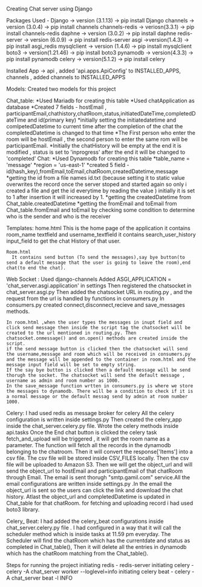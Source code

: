 Creating Chat server using Django

Packages Used - 
  Django         -> version (3.1.13)   -> pip install Django
  channels       -> version (3.0.4)    -> pip install channels
  channels-redis -> veriosn(3.3.1)     -> pip install channels-redis
  daphne         -> version (3.0.2)    -> pip install daphne
  redis-server   -> version (6.0.9)    -> pip install redis-server
  asgi           ->version(1.4.3)      -> pip install asgi_redis
  mysqlclient    -> version (1.4.6)    -> pip install mysqlclient
  boto3          -> version(1.21.46)   -> pip install boto3
  pynamodb       -> version(4.3.3)     -> pip install pynamodb
  celery         -> version(5.1.2)     -> pip install celery

Installed App -> api  , added 'api.apps.ApiConfig' to INSTALLED_APPS,
                         channels , added channels to INSTALLED_APPS

Models:
   Created two models for this project
  
  Chat_table:
    *Used Mariadb for creating this table 
    *Used chatApplication as database 
    *Created 7 fields - hostEmail , participantEmail,chathistory,chatRoom,status,initiatedDateTime,completedDateTime and id(primary key)
    *initially setting the initiatedatetime and comlpetedDatetime to current time after the completion of the chat the completedDatetime is changed to that time
    *The First person who enter the room will be hostEmail , the second person to enter the same rom will be participantEmail.
    *Initially the chatHistory will be empty at the end it is modified , status is set to 'inprogress' after the end it will be changed to 'completed'
  Chat:
    *Used Dynamodb for creating this table
    *table_name = 'message'
    *region = 'us-east-1'
    *created 5 field - id(hash_key),fromEmail,toEmail,chatRoom,createdDatetime,message
    *getting the id from a file names id.txt (because setting it to static value overwrites the record once the server stoped and started again so only i created a file and get the id everytime by reading the value ) initially it is set to 1 after insertion it will increased by 1.
    *getting the createdDatetime from Chat_table.createdDatetime
    *getting the fromEmail and toEmail from Chat_table.fromEmail and toEmail by checking some condition to determine who is the sender and who is the receiver
    
Templates:
    home.html
      This is the home page of the application 
      it contains room_name textfield and username_textfield
      it contains search_user_history input_field to get the chat History of that user.
      
    Room.html
      It contains send button (To send the messages),say bye button(to send a default message that the user is going to leave the room),end chat(to end the chat).
 
 
 Web Socket :
    Used django-channels 
    Added ASGI_APPLICATION = 'chat_server.asgi.application' in settings
    Then registered the chatsocket in chat_server.asgi.py
    Then added the chatsocket URL in routing.py , and the request from the url is handled by functions in consumers.py
    In consumers.py created connect,disconnect,recieve and save_messages methods.
    
    In room.html ,when the user types the messages in inupt field and click send message then inside the script tag the chatsocket will be created to the url mentioned in routing.py. Then chatsocket.onmessage() and on.open() methods are created inside the script.
    if the send message button is clicked then the chatsocket will send the username,message and room which will be received in consumers.py and the message will be appended to the container in room.html and the message input field will be set to empty string.
    If the say bye button is clicked then a default message will be send thorugh the socket. The chatsocket will send the default message , username as admin and room number as 1000.
    In the save_message function wrtten in consumers.py is where we store the messages to dynamodb. There will be a condition to check if it is a normal message or the default messag send by admin at room number 1000.
    
Celery:
    I had used redis as message broker for celery
    All the celery configuration is written inside settings.py
    Then created the celery_app inside the chat_server.celery.py file.
    Wrote the celery methods inside api.tasks
    Once the End chat button is clicked the celery task fetch_and_upload will be triggered , it will get the room name as a parameter. The function will fetch all the records in the dynamodb belonging to the chatroom. Then it will convert the response['Items'] into a csv file. The csv file will be stored inside CSV_FILES locally. Then the csv file will be uploaded to Amazon S3. Then we will get the object_url and will send the object_url to hostEmail and participantEmail of that chatRoom through Email. The email is sent thorugh "smtp.gamil.com" service.All the email configurations are written inside settings.py .In the email the object_url is sent so the users can click the link and download the chat history. Atlast the object_url and completedDatetime is updated in Chat_table for that chatRoom. for fetching and uploading record i had used boto3 library.
    
Celery_ Beat:
    I had added the celery_beat configurations inside chat_server.celery.py file . I had configured in a way that it will call the scheduler method which is inside tasks at 11.59 pm everyday.
    The Scheduler will find the chatRoom which has the currentdate and status as completed in Chat_table(), Then it will delete all the entries in dynamodb which has the chatRoom matching from the Chat_table().
    
Steps for running the project
initiating redis  - redis-server
initiating celery - celery -A chat_server worker --loglevel=info
initiating celery beat - celery -A chat_server beat -l INFO


    
    
